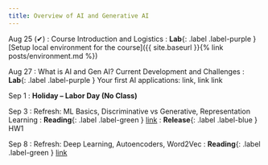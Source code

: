 ```yaml
---
title: Overview of AI and Generative AI
---
```


Aug 25 (✔)
: Course Introduction and Logistics
: **Lab**{: .label .label-purple } [Setup local environment for the course]({{ site.baseurl }}{% link posts/environment.md %})

Aug 27
: What is AI and Gen AI? Current Development and Challenges
: **Lab**{: .label .label-purple } Your first AI applications: link, link link

Sep 1
: **Holiday – Labor Day (No Class)**

Sep 3
: Refresh: ML Basics, Discriminative vs Generative, Representation Learning
: **Reading**{: .label .label-green } [link](https://link.springer.com/article/10.1007/s12525-021-00475-2) 
: **Release**{: .label .label-blue } HW1

Sep 8
: Refresh: Deep Learning, Autoencoders, Word2Vec
: **Reading**{: .label .label-green }  [link](https://writings.stephenwolfram.com/2023/02/what-is-chatgpt-doing-and-why-does-it-work/)
